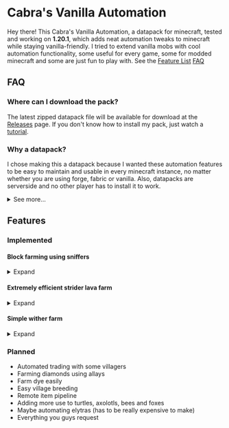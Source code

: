 # Cabra's Vanilla Automation
Hey there! This Cabra's Vanilla Automation, a datapack for minecraft, tested and working on **1.20.1**, which adds neat automation tweaks to minecraft while staying vanilla-friendly. I tried to extend vanilla mobs with cool automation functionality, some useful for every game, some for modded minecraft and some are just fun to play with. See the [Feature List](#feature) [FAQ](#FAQ)


## FAQ

### Where can I download the pack?
The latest zipped datapack file will be available for download at the [Releases](https://github.com/cabraviva/Cabras-Vanilla-Automation/releases) page. If you don't know how to install my pack, just watch a [tutorial](https://www.youtube.com/results?search_query=minecraft+install+datapack).

### Why a datapack?
I chose making this a datapack because I wanted these automation features to be easy to maintain and usable in every minecraft instance, no matter whether you are using forge, fabric or vanilla. Also, datapacks are serverside and no other player has to install it to work.


<details>
  <summary>See more...</summary>

### Can I request a feature?
Sure, go ahead and create an issue on my [GitHub Page](https://github.com/cabraviva/Cabras-Vanilla-Automation). But I would be thankful, if you have experience making datapacks, if you were able to just create a pull request adding the functionality.

### Can I share your datapack?
Yes, you definitely can! This pack is licensed under the MIT, or in simple terms, you may share, change, publish and sell this datapack without asking for permission.


</details>

## Features

### Implemented

#### Block farming using sniffers
<details>
  <summary>Expand</summary>

![Preview Image](img/sniffer.png)

Sniffers are now able to dig for blocks, if they stand directly on them. Every 30 seconds, 2 items will be dropped. You can collect those via hopper minecarts.
<br>
**Currently following blocks are supported**:
- Sand
- Red sand
- Granite
- Diorite
- Andesite
- Gravel
- Dirt

</details>


#### Extremely efficient strider lava farm
<details>
  <summary>Expand</summary>

![Preview Image](img/strider-lava-farm.png)

A farm built exactly like shown in the image, allows you to input empty buckets in the top chest, which will be filled up with lava and are spit out in the bottom chest. It requires a strider in a 3x3x3 block lava source (in any dimension), which can not move. The farm produces one lava bucket per tick, but only while empty buckets are present. You can put multiple striders in one farm, but this will have no result, so if you need more lava, please create a second farm. Your new lava farm can be used to provide fuel for furnaces or even other mods, or create an obsidian generator, which you sadly can't fully automate by now, but there are cool mods for this like RedstoneBits which add a breaker block. And yes, you can build dripstone lava farms, but they are large and not very efficient. This farm not only is much more useful, but also adds an actual use case for the strider mob in the late game phase.

</details>

#### Simple wither farm
<details>
  <summary>Expand</summary>

![Preview Image](img/wither-farm.png)

Building a structure like shown in the image, will result in a tiny, simple wither farm. It does not need soul sand, but requires 3 wither skulls to drop one nether star and one wither rose. Those will be inserted in the barrel below the soul campfire. To build the farm, you need to place a tnt minecart on a soul campfire. Underneath place a barrel. Now, you can either drop the skulls manually on top of the campfire, or use a dropper and a redstone clock to fully automate this process.

</details>

### Planned
 - Automated trading with some villagers
 - Farming diamonds using allays
 - Farm dye easily
 - Easy village breeding
 - Remote item pipeline
 - Adding more use to turtles, axolotls, bees and foxes
 - Maybe automating elytras (has to be really expensive to make)
 - Everything you guys request